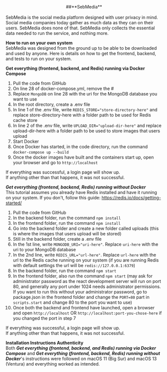 <center>##**SebMedia**</center><br>
SebMedia is the social media platform designed with user privacy in mind. Social media companies today gather as much data as they can on their users. SebMedia does none of that. SebMedia only collects the essential data needed to run the service, and nothing more.

**How to run on your own system**<br>
SebMedia was designed from the ground up to be able to be downloaded and used by anyone. Here is details on how to get the frontend, backend, and tests to run on your system.

**Get everything (frontend, backend, and Redis) running via Docker Compose**<br>

 1. Pull the code from GitHub
 2. On line 28 of docker-compose.yml, remove the #
 3. Replace ``MongoDB`` on line 28 with the uri for the MongoDB database you want to use
 5. In the root directory, create a .env file
 6. In line 1 of the .env file, write ``REDIS_STORE="store-directory-here"`` and replace store-directory-here with a folder path to be used for Redis cache store
 7. In line 2 of the .env file, write ``UPLOAD_DIR="upload-dir-here"`` and replace upload-dir-here with a folder path to be used to store images that users upload
 8. Start Docker
 9. Once Docker has started, in the code directory, run the command ``docker-compose up --build``
 10. Once the docker images have built and the containers start up, open your browser and go to ``http://localhost``

If everything was successful, a login page will show up.<br>
If anything other than that happens, it was not successful.<br>

***Get everything (frontend, backend, Redis) running without Docker***<br>
This tutorial assumes you already have Redis installed and have it running on your system. If you don't, follow this guide: https://redis.io/docs/getting-started/

 1. Pull the code from GitHub
 2. In the backend folder, run the command ``npm install``
 3. In the frontend folder, run the command ``npm install``
 4. Go into the backend folder and create a new folder called uploads (this is where the images that users upload will be stored)
 5. Still in the backend folder, create a .env file
 6. In the 1st line, write ``MONGODB_URI="uri-here"``. Replace ``uri-here`` with the uri to your MongoDB database
 7. In the 2nd line, write ``REDIS_URL="url-here"``. Replace ``url-here`` with the url to the Redis cache running on your system (if you are running Redis with default settings the url will be ``redis://127.0.0.1:6379``)
 8. In the backend folder, run the command ``npm start``
 9. In the frontend folder, also run the command ``npm start`` (may ask for administrator password as the react development server will run on port 80, and generally any port under 1024 needs administrator permissions. If you want to run this without your administrator password, go to package.json in the frontend folder and change the ``PORT=80`` part in ``scripts.start`` and change 80 to the port you want to use)
 10. Once both the backend and frontend have launched, open a browser and open ``http://localhost`` OR ``http://localhost:port-you-chose-here`` if you changed the port in step 7

If everything was successful, a login page will show up.<br>
If anything other than that happens, it was not successful.<br>

**Installation Instructions Authenticity**<br>
Both ***Get everything (frontend, backend, and Redis) running via Docker Compose*** and ***Get everything (frontend, backend, Redis) running without Docker***'s instructions were followed on macOS 11 (Big Sur) and macOS 13 (Ventura) and everything worked as intended.
